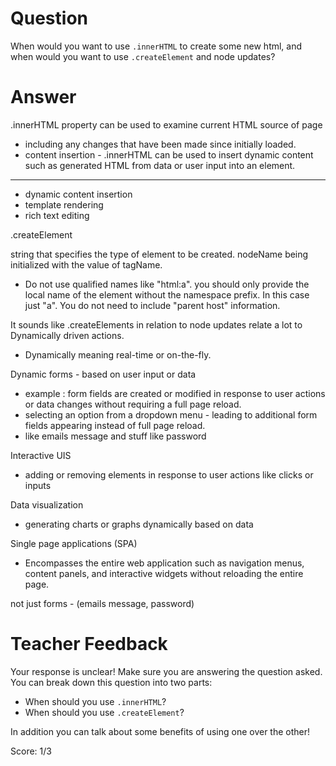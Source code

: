 # Question

When would you want to use `.innerHTML` to create some new html, and when would you want to use `.createElement` and node updates?

# Answer

.innerHTML property can be used to examine current HTML source of page

- including any changes that have been made since initially loaded.
- content insertion - .innerHTML can be used to insert dynamic content such as generated HTML from data or user input into an element.

---

- dynamic content insertion
- template rendering
- rich text editing

.createElement

string that specifies the type of element to be created. nodeName being initialized with the value of tagName.

- Do not use qualified names like "html:a". you should only provide the local name of the element without the namespace prefix. In this case just "a". You do not need to include "parent host" information.

It sounds like .createElements in relation to node updates relate a lot to Dynamically driven actions.

- Dynamically meaning real-time or on-the-fly.

Dynamic forms - based on user input or data

- example : form fields are created or modified in response to user actions or data changes without requiring a full page reload.
- selecting an option from a dropdown menu - leading to additional form fields appearing instead of full page reload.
- like emails message and stuff like password

Interactive UIS

- adding or removing elements in response to user actions like clicks or inputs

Data visualization

- generating charts or graphs dynamically based on data

Single page applications (SPA)

- Encompasses the entire web application such as navigation menus, content panels, and interactive widgets without reloading the entire page.

not just forms - (emails message, password)

# Teacher Feedback

Your response is unclear! Make sure you are answering the question asked. You can break down this question into two parts: 
- When should you use `.innerHTML`? 
- When should you use `.createElement`?

In addition you can talk about some benefits of using one over the other! 

Score: 1/3